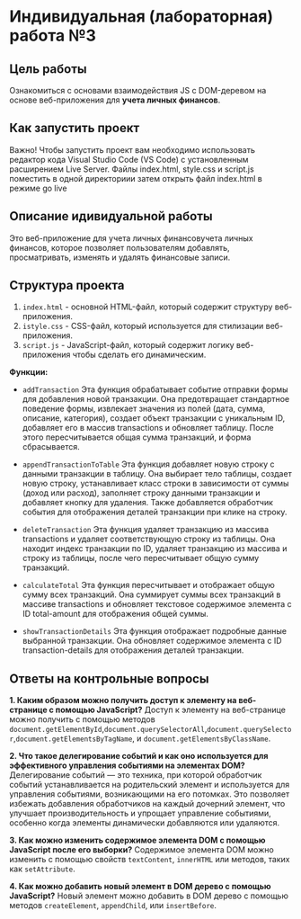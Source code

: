 # Индивидуальная (лабораторная) работа №3

## Цель работы
Ознакомиться с основами взаимодействия JS с DOM-деревом на основе веб-приложения для **учета личных финансов**.

## Как запустить проект
Важно! Чтобы запустить проект вам необходимо использовать редактор кода Visual Studio Code (VS Code) с установленным расширением Live Server. Файлы index.html, style.css и script.js поместить в одной директориии затем открыть файл index.html в режиме go live

## Описание идивидуальной работы
Это веб-приложение для учета личных финансовучета личных финансов, которое позволяет пользователям добавлять, просматривать, изменять и удалять финансовые записи.

## Структура проекта
1. `index.html` - основной HTML-файл, который содержит структуру веб-приложения. 
2. `istyle.css` - CSS-файл, который используется для стилизации веб-приложения.
3. `script.js` - JavaScript-файл, который содержит логику веб-приложения чтобы сделать его динамическим.

**Функции:**
- `addTransaction`
Эта функция обрабатывает событие отправки формы для добавления новой транзакции. Она предотвращает стандартное поведение формы, извлекает значения из полей (дата, сумма, описание, категория), создает объект транзакции с уникальным ID, добавляет его в массив transactions и обновляет таблицу. После этого пересчитывается общая сумма транзакций, и форма сбрасывается.

- `appendTransactionToTable`
Эта функция добавляет новую строку с данными транзакции в таблицу. Она выбирает тело таблицы, создает новую строку, устанавливает класс строки в зависимости от суммы (доход или расход), заполняет строку данными транзакции и добавляет кнопку для удаления. Также добавляется обработчик события для отображения деталей транзакции при клике на строку.

- `deleteTransaction`
Эта функция удаляет транзакцию из массива transactions и удаляет соответствующую строку из таблицы. Она находит индекс транзакции по ID, удаляет транзакцию из массива и строку из таблицы, после чего пересчитывает общую сумму транзакций.

- `calculateTotal`
Эта функция пересчитывает и отображает общую сумму всех транзакций. Она суммирует суммы всех транзакций в массиве transactions и обновляет текстовое содержимое элемента с ID total-amount для отображения общей суммы.

- `showTransactionDetails`
Эта функция отображает подробные данные выбранной транзакции. Она обновляет содержимое элемента с ID transaction-details для отображения деталей транзакции.

## Ответы на контрольные вопросы
**1. Каким образом можно получить доступ к элементу на веб-странице с помощью JavaScript?**
Доступ к элементу на веб-странице можно получить с помощью методов `document.getElementById`,`document.querySelectorAll`,`document.querySelector`,`document.getElementsByTagName`, и `document.getElementsByClassName`.

**2. Что такое делегирование событий и как оно используется для эффективного управления событиями на элементах DOM?**
Делегирование событий — это техника, при которой обработчик событий устанавливается на родительский элемент и используется для управления событиями, возникающими на его потомках. Это позволяет избежать добавления обработчиков на каждый дочерний элемент, что улучшает производительность и упрощает управление событиями, особенно когда элементы динамически добавляются или удаляются.

**3. Как можно изменить содержимое элемента DOM с помощью JavaScript после его выборки?**
Содержимое элемента DOM можно изменить с помощью свойств `textContent`, `innerHTML` или методов, таких как `setAttribute`.

**4. Как можно добавить новый элемент в DOM дерево с помощью JavaScript?**
Новый элемент можно добавить в DOM дерево с помощью методов `createElement`, `appendChild`, или `insertBefore`.
